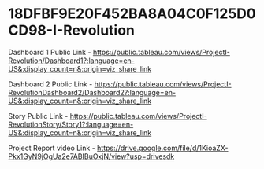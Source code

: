 # 18DFBF9E20F452BA8A04C0F125D0CD98-I-Revolution


Dashboard 1 Public Link - https://public.tableau.com/views/ProjectI-Revolution/Dashboard1?:language=en-US&:display_count=n&:origin=viz_share_link

Dashboard 2 Public Link - https://public.tableau.com/views/ProjectI-RevolutionDashboard2/Dashboard2?:language=en-US&:display_count=n&:origin=viz_share_link

Story Public Link - https://public.tableau.com/views/ProjectI-RevolutionStory/Story1?:language=en-US&:display_count=n&:origin=viz_share_link

Project Report video Link - https://drive.google.com/file/d/1KioaZX-Pkx1GyN9jOgUa2e7ABIBuOxjN/view?usp=drivesdk
